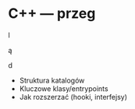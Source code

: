 # C++ — przeg

l

ą

d

- Struktura katalogów
- Kluczowe klasy/entrypoints
- Jak rozszerzać (hooki, interfejsy)
